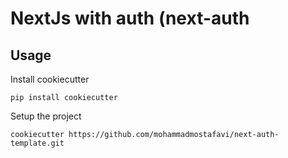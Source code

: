 # NextJs with auth (next-auth

## Usage

Install cookiecutter
```
pip install cookiecutter
```

Setup the project
```
cookiecutter https://github.com/mohammadmostafavi/next-auth-template.git
```


